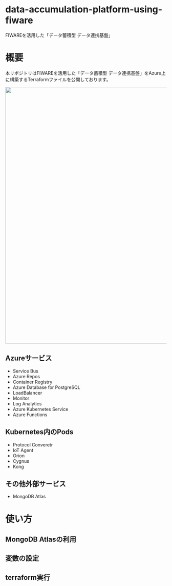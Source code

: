 # data-accumulation-platform-using-fiware
FIWAREを活用した「データ蓄積型 データ連携基盤」



# 概要

本リポジトリはFIWAREを活用した「データ蓄積型 データ連携基盤」をAzure上に構築するTerraformファイルを公開しております。

<img width="800" src="https://user-images.githubusercontent.com/6661165/130943401-cb66b97c-82d8-46ab-8542-d8c31e5602b5.png">


## Azureサービス

* Service Bus
* Azure Repos
* Container Registry
* Azure Database for PostgreSQL
* LoadBalancer
* Monitor
* Log Analytics
* Azure Kubernetes Service
* Azure Functions

## Kubernetes内のPods
* Protocol Converetr
* IoT Agent
* Orion
* Cygnus
* Kong

## その他外部サービス
* MongoDB Atlas

# 使い方

## MongoDB Atlasの利用


## 変数の設定


## terraform実行
